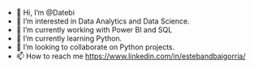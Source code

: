 - 👋 Hi, I’m @Datebi
- 👀 I’m interested in Data Analytics and Data Science.
- 💪 I’m currently working with Power BI and SQL
- 🌱 I’m currently learning Python.
- 💞️ I’m looking to collaborate on Python projects.
- 📫 How to reach me https://www.linkedin.com/in/estebandbaigorria/
